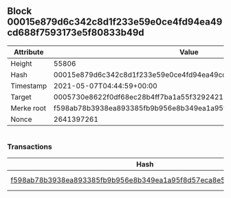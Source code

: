 ## Block 00015e879d6c342c8d1f233e59e0ce4fd94ea49cd688f7593173e5f80833b49d

Attribute | Value
--- | ---
Height | 55806
Hash | 00015e879d6c342c8d1f233e59e0ce4fd94ea49cd688f7593173e5f80833b49d
Timestamp | 2021-05-07T04:44:59+00:00
Target | 0005730e8622f0df68ec28b4ff7ba1a55f32924210011fd7bf11b91482ad778c
Merke root | f598ab78b3938ea893385fb9b956e8b349ea1a95f8d57eca8e5965fc79ec706b
Nonce | 2641397261

```

```

### Transactions

Hash | Amount
--- | ---
[f598ab78b3938ea893385fb9b956e8b349ea1a95f8d57eca8e5965fc79ec706b](f598ab78b3938ea893385fb9b956e8b349ea1a95f8d57eca8e5965fc79ec706b.md) | 10.00000000 SKEPTI 
